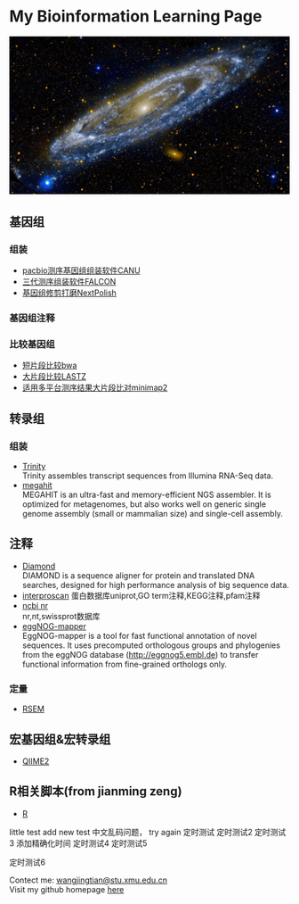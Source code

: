 # My Bioinformation Learning Page

![](Andromeda_ZH-CN1967953496_1920x1080.jpg)

## 基因组

### 组装

 * [pacbio测序基因组组装软件CANU](https://github.com/WJT0925/pacbio-assemble-canu)
 * [三代测序组装软件FALCON](https://github.com/WJT0925/Genome_assemble_FALCON)
 * [基因组修剪打磨NextPolish](https://github.com/WJT0925/NextPolish)

### 基因组注释

### 比较基因组

 * [短片段比较bwa](https://github.com/WJT0925/bwa)
 * [大片段比较LASTZ](https://github.com/WJT0925/lastz)
 * [适用多平台测序结果大片段比对minimap2](https://github.com/WJT0925/minimap2)

## 转录组

### 组装
 * [Trinity](https://github.com/trinityrnaseq/trinityrnaseq/wiki)  
 Trinity assembles transcript sequences from Illumina RNA-Seq data.
 * [megahit](https://github.com/voutcn/megahit)  
 MEGAHIT is an ultra-fast and memory-efficient NGS assembler. It is optimized for metagenomes, but also works well on generic single genome assembly (small or mammalian size) and single-cell assembly.

## 注释
 * [Diamond](https://github.com/bbuchfink/diamond)  
 DIAMOND is a sequence aligner for protein and translated DNA searches, designed for high performance analysis of big sequence data.
 * [interproscan](https://interproscan-docs.readthedocs.io/en/latest/Introduction.html)
 蛋白数据库uniprot,GO term注释,KEGG注释,pfam注释
 * [ncbi nr](https://ftp.ncbi.nih.gov/blast/db/FASTA/)  
 nr,nt,swissprot数据库
 * [eggNOG-mapper](https://github.com/eggnogdb/eggnog-mapper)  
 EggNOG-mapper is a tool for fast functional annotation of novel sequences. It uses precomputed orthologous groups and phylogenies from the eggNOG database (http://eggnog5.embl.de) to transfer functional information from fine-grained orthologs only.

### 定量
 * [RSEM](https://github.com/WJT0925/Transcriptome_expression_RSEM)

## 宏基因组&宏转录组

 * [QIIME2](https://github.com/WJT0925/QIIME2ChineseManual/tree/master/docs)

## R相关脚本(from jianming zeng)

 * [R](https://github.com/WJT0925/my-R)


little test
add new test
中文乱码问题，
try again
定时测试
定时测试2
定时测试3 添加精确化时间
定时测试4
定时测试5

定时测试6






Contect me: wangjingtian@stu.xmu.edu.cn  
Visit my github homepage [here](https://github.com/WJT0925/WJT0925.github.io)
